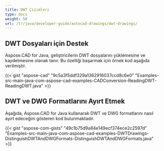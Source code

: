 ```yaml
---
title: DWT Çizimleri
type: docs
weight: 50
url: /tr/java/developer-guide/autocad-drawings/dwt-drawings/
---
```


## **DWT Dosyaları için Destek**
Aspose.CAD for Java, geliştiricilerin DWT dosyalarını yüklemesine ve kaydetmesine olanak tanır. Bu özelliği başarmak için örnek kod aşağıda verilmiştir.

{{< gist "aspose-cad" "9c5a3f5ddf329a1362916037ccd8c6e0" "Examples-src-main-java-com-aspose-cad-examples-CADConversion-ReadingDWT-ReadingDWT.java" >}}
## **DWT ve DWG Formatlarını Ayırt Etmek**
Aşağıda, Aspose.CAD for Java kullanarak DWT ve DWG formatlarını nasıl ayırt edeceğini gösteren kod bulunmaktadır.



{{< gist "aspose-com-gists" "49c1b75d9a84e149ecf374ece2c2597d" "Examples-src-main-java-com-aspose-cad-examples-DWTDrawings-DistinguishDWTAndDWGFormats-DistinguishDWTAndDWGFormats.java" >}}
